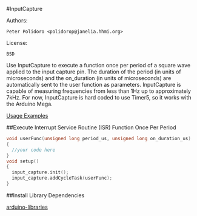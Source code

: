 #InputCapture

Authors:

    Peter Polidoro <polidorop@janelia.hhmi.org>

License:

    BSD

Use InputCapture to execute a function once per period of a square
wave applied to the input capture pin. The duration of the period (in
units of microseconds) and the on_duration (in units of microseconds)
are automatically sent to the user function as
parameters. InputCapture is capable of measuring frequencies from less
than 1Hz up to approximately 7kHz. For now, InputCapture is hard coded
to use Timer5, so it works with the Arduino Mega.

[Usage Examples](./examples)

##Execute Interrupt Service Routine (ISR) Function Once Per Period

```cpp
void userFunc(unsigned long period_us, unsigned long on_duration_us)
{
  //your code here
}
void setup()
{
  input_capture.init();
  input_capture.addCycleTask(userFunc);
}
```

##Install Library Dependencies

[arduino-libraries](https://github.com/janelia-arduino/arduino-libraries)
